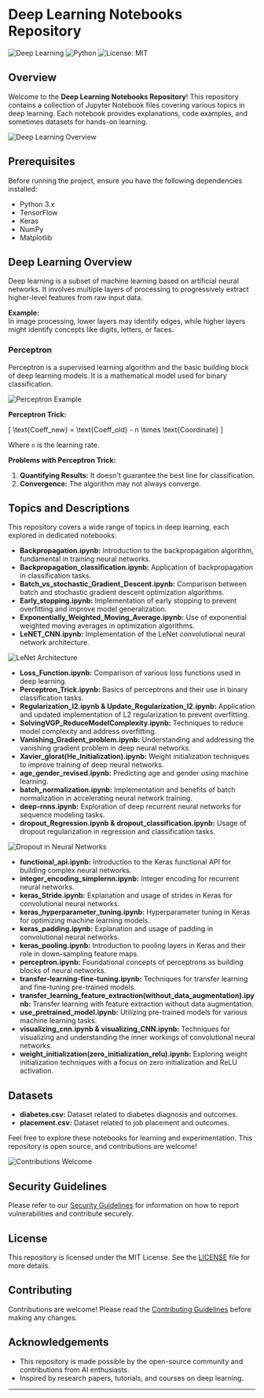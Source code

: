 # Deep Learning Notebooks Repository

![Deep Learning](https://img.shields.io/badge/Deep%20Learning-AI-blue.svg)
![Python](https://img.shields.io/badge/Python-3.7%2B-green.svg)
![License: MIT](https://img.shields.io/badge/License-MIT-yellow.svg)

## Overview

Welcome to the **Deep Learning Notebooks Repository**! This repository contains a collection of Jupyter Notebook files covering various topics in deep learning. Each notebook provides explanations, code examples, and sometimes datasets for hands-on learning.

![Deep Learning Overview](https://via.placeholder.com/800x300.png?text=Deep+Learning+Overview)

## Prerequisites

Before running the project, ensure you have the following dependencies installed:

- Python 3.x
- TensorFlow
- Keras
- NumPy
- Matplotlib

## Deep Learning Overview

Deep learning is a subset of machine learning based on artificial neural networks. It involves multiple layers of processing to progressively extract higher-level features from raw input data.

**Example:**  
In image processing, lower layers may identify edges, while higher layers might identify concepts like digits, letters, or faces.

### Perceptron

Perceptron is a supervised learning algorithm and the basic building block of deep learning models. It is a mathematical model used for binary classification.

![Perceptron Example](https://via.placeholder.com/600x200.png?text=Perceptron+Example)

**Perceptron Trick:**

\[
\text{Coeff\_new} = \text{Coeff\_old} - n \times \text{Coordinate}
\]

Where `n` is the learning rate.

**Problems with Perceptron Trick:**

1. **Quantifying Results:** It doesn't guarantee the best line for classification.
2. **Convergence:** The algorithm may not always converge.

## Topics and Descriptions

This repository covers a wide range of topics in deep learning, each explored in dedicated notebooks:

- **Backpropagation.ipynb:** Introduction to the backpropagation algorithm, fundamental in training neural networks.
- **Backpropagation_classification.ipynb:** Application of backpropagation in classification tasks.
- **Batch_vs_stochastic_Gradient_Descent.ipynb:** Comparison between batch and stochastic gradient descent optimization algorithms.
- **Early_stopping.ipynb:** Implementation of early stopping to prevent overfitting and improve model generalization.
- **Exponentially_Weighted_Moving_Average.ipynb:** Use of exponential weighted moving averages in optimization algorithms.
- **LeNET_CNN.ipynb:** Implementation of the LeNet convolutional neural network architecture.

![LeNet Architecture](https://via.placeholder.com/600x300.png?text=LeNet+Architecture)

- **Loss_Function.ipynb:** Comparison of various loss functions used in deep learning.
- **Perceptron_Trick.ipynb:** Basics of perceptrons and their use in binary classification tasks.
- **Regularization_l2.ipynb & Update_Regularization_l2.ipynb:** Application and updated implementation of L2 regularization to prevent overfitting.
- **SolvingVGP_ReduceModelComplexity.ipynb:** Techniques to reduce model complexity and address overfitting.
- **Vanishing_Gradient_problem.ipynb:** Understanding and addressing the vanishing gradient problem in deep neural networks.
- **Xavier_glorat(He_Initialization).ipynb:** Weight initialization techniques to improve training of deep neural networks.
- **age_gender_revised.ipynb:** Predicting age and gender using machine learning.
- **batch_normalization.ipynb:** Implementation and benefits of batch normalization in accelerating neural network training.
- **deep-rnns.ipynb:** Exploration of deep recurrent neural networks for sequence modeling tasks.
- **dropout_Regression.ipynb & dropout_classification.ipynb:** Usage of dropout regularization in regression and classification tasks.

![Dropout in Neural Networks](https://via.placeholder.com/600x300.png?text=Dropout+in+Neural+Networks)

- **functional_api.ipynb:** Introduction to the Keras functional API for building complex neural networks.
- **integer_encoding_simplernn.ipynb:** Integer encoding for recurrent neural networks.
- **keras_Stride.ipynb:** Explanation and usage of strides in Keras for convolutional neural networks.
- **keras_hyperparameter_tuning.ipynb:** Hyperparameter tuning in Keras for optimizing machine learning models.
- **keras_padding.ipynb:** Explanation and usage of padding in convolutional neural networks.
- **keras_pooling.ipynb:** Introduction to pooling layers in Keras and their role in down-sampling feature maps.
- **perceptron.ipynb:** Foundational concepts of perceptrons as building blocks of neural networks.
- **transfer-learning-fine-tuning.ipynb:** Techniques for transfer learning and fine-tuning pre-trained models.
- **transfer_learning_feature_extraction(without_data_augmentation).ipynb:** Transfer learning with feature extraction without data augmentation.
- **use_pretrained_model.ipynb:** Utilizing pre-trained models for various machine learning tasks.
- **visualizing_cnn.ipynb & visualizing_CNN.ipynb:** Techniques for visualizing and understanding the inner workings of convolutional neural networks.
- **weight_initialization(zero_initialization_relu).ipynb:** Exploring weight initialization techniques with a focus on zero initialization and ReLU activation.

## Datasets

- **diabetes.csv:** Dataset related to diabetes diagnosis and outcomes.
- **placement.csv:** Dataset related to job placement and outcomes.

Feel free to explore these notebooks for learning and experimentation. This repository is open source, and contributions are welcome!

![Contributions Welcome](https://via.placeholder.com/800x200.png?text=Contributions+Welcome)

## Security Guidelines

Please refer to our [Security Guidelines](SECURITY.md) for information on how to report vulnerabilities and contribute securely.

## License

This repository is licensed under the MIT License. See the [LICENSE](LICENSE) file for more details.

## Contributing

Contributions are welcome! Please read the [Contributing Guidelines](CONTRIBUTING.md) before making any changes.

## Acknowledgements

- This repository is made possible by the open-source community and contributions from AI enthusiasts.
- Inspired by research papers, tutorials, and courses on deep learning.

---
